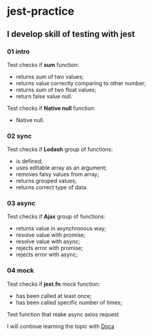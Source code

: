 # jest-practice

## I develop skill of testing with jest

### 01 intro 

Test checks if **sum** function:
- returns sum of two values;
- returns value correctly comparing to other number;
- returns sum of two float values;
- return false value null.

Test checks if **Native null** function:
- Native null.

### 02 sync

Test checks if **Lodash** group of functions:
- is defined;
- uses editable array as an argument;
- removes falsy values from array;
- returns grouped values;
- returns correct type of data.

### 03 async 
Test checks if **Ajax** group of functions:
- returns value in asynchronous way;
- resolve value with promise;
- resolve value with async;
- rejects error with promise;
- rejects error with async;

### 04 mock 
Test checks if **jest.fn** mock function:
- has been called at least once;
- has been called specific number of times;

Test function that make async axios request

I will continue learning the topic with [Doca](https://doka-guide.vercel.app/tools/testing-with-jest/)